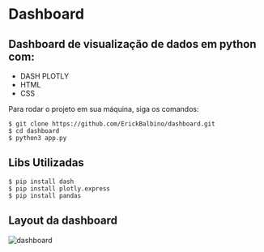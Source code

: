 # Dashboard
## Dashboard de visualização de dados em python com:
* DASH PLOTLY
* HTML
* CSS

Para rodar o projeto em sua máquina, siga os comandos:

```
$ git clone https://github.com/ErickBalbino/dashboard.git 
$ cd dashboard
$ python3 app.py
```
## Libs Utilizadas
```
$ pip install dash
$ pip install plotly.express
$ pip install pandas
```
 
## Layout da dashboard
![dashboard](https://user-images.githubusercontent.com/78397162/147513146-515980bd-b54a-497f-b622-6fd64e32f259.png)
